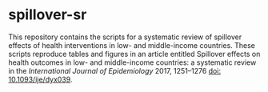 # spillover-sr

This repository contains the scripts for a systematic review of spillover effects of health interventions in low- and middle-income countries. These scripts reproduce tables and figures in an article entitled Spillover effects on health outcomes in low- and middle-income countries: a systematic review in the *International Journal of Epidemiology* 2017, 1251–1276 [doi: 10.1093/ije/dyx039](https://academic.oup.com/ije/article/46/4/1251/3752464). 

